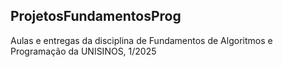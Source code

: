 ## ProjetosFundamentosProg
Aulas e entregas da disciplina de Fundamentos de Algoritmos e Programação da UNISINOS, 1/2025
